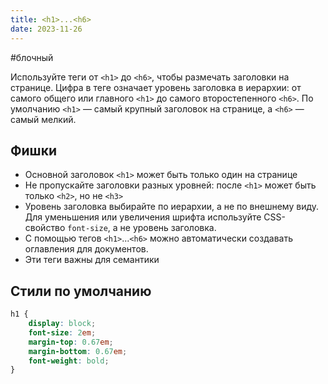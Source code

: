 ```yaml
---
title: <h1>...<h6>
date: 2023-11-26
---
```

#блочный 

Используйте теги от `<h1>` до `<h6>`, чтобы размечать заголовки на странице. Цифра в теге означает уровень заголовка в иерархии: от самого общего или главного `<h1>` до самого второстепенного `<h6>`. По умолчанию `<h1>` — самый крупный заголовок на странице, а `<h6>` — самый мелкий.

## Фишки
- Основной заголовок `<h1>` может быть только один на странице
- Не пропускайте заголовки разных уровней: после `<h1>` может быть только `<h2>`, но не `<h3>`
- Уровень заголовка выбирайте по иерархии, а не по внешнему виду. Для уменьшения или увеличения шрифта используйте CSS-свойство `font-size`, а не уровень заголовка.
- С помощью тегов `<h1>`...`<h6>` можно автоматически создавать оглавления для документов.
- Эти теги важны для семантики

## Стили по умолчанию
```css
h1 {
    display: block;
    font-size: 2em;
    margin-top: 0.67em;
    margin-bottom: 0.67em;
    font-weight: bold;
}
```